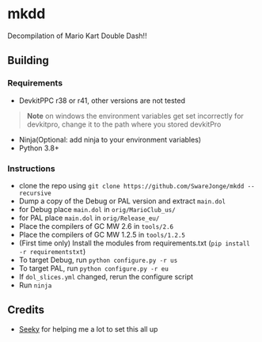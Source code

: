 # mkdd
Decompilation of Mario Kart Double Dash!!
## Building
### Requirements
- DevkitPPC r38 or r41, other versions are not tested
> **Note**
> on windows the environment variables get set incorrectly for devkitpro, 
> change it to the path where you stored devkitPro
- Ninja(Optional: add ninja to your environment variables)
- Python 3.8+

### Instructions
- clone the repo using `git clone https://github.com/SwareJonge/mkdd --recursive`
- Dump a copy of the Debug or PAL version and extract  `main.dol`
- for Debug place  `main.dol` in `orig/MarioClub_us/`
- for PAL place  `main.dol` in `orig/Release_eu/`
- Place the compilers of GC MW 2.6 in `tools/2.6`
- Place the compilers of GC MW 1.2.5 in `tools/1.2.5`
- (First time only) Install the modules from requirements.txt (`pip install -r requirementstxt`)
- To target Debug, run `python configure.py -r us`
- To target PAL, run `python configure.py -r eu`
- If `dol_slices.yml` changed, rerun the configure script
- Run `ninja`

## Credits
- [Seeky](https://github.com/SeekyCt) for helping me a lot to set this all up